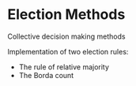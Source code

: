 # Election Methods

Collective decision making methods

Implementation of two election rules:
- The rule of relative majority
- The Borda count 
